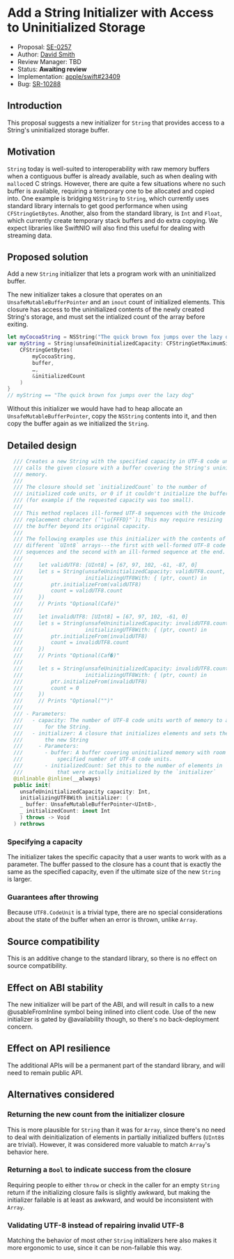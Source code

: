 # Add a String Initializer with Access to Uninitialized Storage

* Proposal: [SE-0257](0257-string-uninitialized-initializer.md)
* Author: [David Smith](https://github.com/Catfish-Man)
* Review Manager: TBD
* Status: **Awaiting review**
* Implementation: [apple/swift#23409](https://github.com/apple/swift/pull/23409)
* Bug: [SR-10288](https://bugs.swift.org/browse/SR-10288)

## Introduction

This proposal suggests a new initializer for `String` that provides access to a String's uninitialized storage buffer.

## Motivation

`String` today is well-suited to interoperability with raw memory buffers when a contiguous buffer is already available, such as when dealing with `malloc`ed C strings. However, there are quite a few situations where no such buffer is available, requiring a temporary one to be allocated and copied into. One example is bridging `NSString` to `String`, which currently uses standard library internals to get good performance when using `CFStringGetBytes`. Another, also from the standard library, is `Int` and `Float`, which currently create temporary stack buffers and do extra copying. We expect libraries like SwiftNIO will also find this useful for dealing with streaming data.

## Proposed solution

Add a new `String` initializer that lets a program work with an uninitialized
buffer.

The new initializer takes a closure that operates on an
`UnsafeMutableBufferPointer` and an `inout` count of initialized elements. This
closure has access to the uninitialized contents of the newly created String's
storage, and must set the intialized count of the array before exiting.

```swift
let myCocoaString = NSString("The quick brown fox jumps over the lazy dog") as CFString
var myString = String(unsafeUninitializedCapacity: CFStringGetMaximumSizeForEncoding(myCocoaString, …)) { buffer, initializedCount in
    CFStringGetBytes(
    	myCocoaString,
    	buffer,
    	…,
    	&initializedCount
    )
}
// myString == "The quick brown fox jumps over the lazy dog"
```

Without this initializer we would have had to heap allocate an `UnsafeMutableBufferPointer`, copy the `NSString` contents into it, and then copy the buffer again as we initialized the `String`.

## Detailed design

```swift
  /// Creates a new String with the specified capacity in UTF-8 code units then
  /// calls the given closure with a buffer covering the String's uninitialized
  /// memory.
  ///
  /// The closure should set `initializedCount` to the number of
  /// initialized code units, or 0 if it couldn't initialize the buffer
  /// (for example if the requested capacity was too small).
  ///
  /// This method replaces ill-formed UTF-8 sequences with the Unicode
  /// replacement character (`"\u{FFFD}"`); This may require resizing
  /// the buffer beyond its original capacity.
  ///
  /// The following examples use this initializer with the contents of two
  /// different `UInt8` arrays---the first with well-formed UTF-8 code unit
  /// sequences and the second with an ill-formed sequence at the end.
  ///
  ///     let validUTF8: [UInt8] = [67, 97, 102, -61, -87, 0]
  ///     let s = String(unsafeUninitializedCapacity: validUTF8.count,
  ///                    initializingUTF8With: { (ptr, count) in
  ///         ptr.initializeFrom(validUTF8)
  ///         count = validUTF8.count
  ///     })
  ///     // Prints "Optional(Café)"
  ///
  ///     let invalidUTF8: [UInt8] = [67, 97, 102, -61, 0]
  ///     let s = String(unsafeUninitializedCapacity: invalidUTF8.count,
  ///                    initializingUTF8With: { (ptr, count) in
  ///         ptr.initializeFrom(invalidUTF8)
  ///         count = invalidUTF8.count
  ///     })
  ///     // Prints "Optional(Caf�)"
  ///
  ///     let s = String(unsafeUninitializedCapacity: invalidUTF8.count,
  ///                    initializingUTF8With: { (ptr, count) in
  ///         ptr.initializeFrom(invalidUTF8)
  ///         count = 0
  ///     })
  ///     // Prints "Optional("")"
  ///
  /// - Parameters:
  ///   - capacity: The number of UTF-8 code units worth of memory to allocate
  ///       for the String.
  ///   - initializer: A closure that initializes elements and sets the count of
  ///       the new String
  ///     - Parameters:
  ///       - buffer: A buffer covering uninitialized memory with room for the
  ///           specified number of UTF-8 code units.
  ///       - initializedCount: Set this to the number of elements in `buffer`
  ///           that were actually initialized by the `initializer`
  @inlinable @inline(__always)
  public init(
    unsafeUninitializedCapacity capacity: Int,
    initializingUTF8With initializer: (
    _ buffer: UnsafeMutableBufferPointer<UInt8>,
    _ initializedCount: inout Int
    ) throws -> Void
  ) rethrows
```

### Specifying a capacity

The initializer takes the specific capacity that a user wants to work with as a
parameter. The buffer passed to the closure has a count that is exactly the
same as the specified capacity, even if the ultimate size of the new `String` is larger.

### Guarantees after throwing

Because `UTF8.CodeUnit` is a trivial type, there are no special considerations about the state of the buffer when an error is thrown, unlike `Array`.

## Source compatibility

This is an additive change to the standard library,
so there is no effect on source compatibility.

## Effect on ABI stability

The new initializer will be part of the ABI, and will result in calls to a new @usableFromInline symbol being inlined into client code. Use of the new initializer is gated by @availability though, so there's no back-deployment concern.

## Effect on API resilience

The additional APIs will be a permanent part of the standard library,
and will need to remain public API. 

## Alternatives considered

### Returning the new count from the initializer closure

This is more plausible for `String` than it was for `Array`, since there's no need to deal with deinitialization of elements in partially initialized buffers (`UInt8`s are trivial). However, it was considered more valuable to match `Array`'s behavior here.

### Returning a `Bool` to indicate success from the closure

Requiring people to either `throw` or check in the caller for an empty `String` return if the initializing closure fails is slightly awkward, but making the initializer failable is at least as awkward, and would be inconsistent with `Array`.

### Validating UTF-8 instead of repairing invalid UTF-8

Matching the behavior of most other `String` initializers here also makes it more ergonomic to use, since it can be non-failable this way.